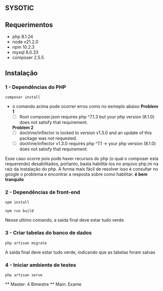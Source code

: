 ## SYSOTIC

## Requerimentos
- php 8.1.24
- node  v21.2.0
- npm 10.2.3
- mysql 8.0.33
- composer 2.5.5

## Instalação
### 1 - Dependências do PHP
    composer install
* o comando acima pode ocorrer erros como no exmeplo abaixo
  **Problem 1**
    - [ ] Root composer.json requires php ^7.1.3 but your php version (8.1.0) does not satisfy that requirement. 
 
    **Problem 2**
    - [ ] doctrine/inflector is locked to version v1.3.0 and an update of this package was not requested.
    - [ ] doctrine/inflector v1.3.0 requires php ^7.1 -> your php version (8.1.0) does not satisfy that requirement.

Esse caso ocorre pois pode haver recursos do php (o qual o composer esta requerendo) desabilitados, portanto, basta habilitá-los no arquivo php.ini na raíz da instalação do php. A forma mais fácil de resolver isso é consultar no google o problema e encontrar a resposta sobre como habilitar. **é bem tranquilo** 

### 2 - Dependências de front-end
    npm install
    
    npm run build
Nesse ultimo comando, a saída final deve estar tudo verde.

### 3 - Criar tabelas do banco de dados
    php artisan migrate
A saída final deve estar tudo verde, indicando que as tabelas foram salvas


### 4 - Iniciar ambiente de testes
    php artisan serve

** Master: 4 Bimestre
** Main: Exame 
